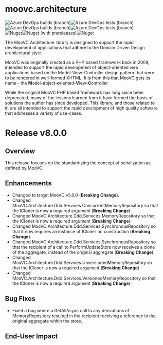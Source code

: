 # moovc.architecture

<img alt="Azure DevOps builds (branch)" src="https://img.shields.io/azure-devops/build/vmartinspaul/MooVC/3/master?label=master&style=plastic" /><img alt="Azure DevOps tests (branch)" src="https://img.shields.io/azure-devops/tests/vmartinspaul/MooVC/3/master?label=Tests%20%28master%29&style=plastic" /><BR /><img alt="Azure DevOps builds (branch)" src="https://img.shields.io/azure-devops/build/vmartinspaul/MooVC/3/develop?label=develop&style=plastic" /><img alt="Azure DevOps tests (branch)" src="https://img.shields.io/azure-devops/tests/vmartinspaul/MooVC/3/develop?label=Tests%20%28develop%29&style=plastic" /><BR /><img alt="Nuget" src="https://img.shields.io/nuget/v/moovc.architecture?style=plastic" /><img alt="Nuget (with prereleases)" src="https://img.shields.io/nuget/vpre/moovc.architecture?style=plastic" /><img alt="Nuget" src="https://img.shields.io/nuget/dt/moovc.architecture?style=plastic" />

The MooVC Architecture library is designed to support the rapid development of applications that adhere to the Domain Driven Design architectural style.

MooVC was originally created as a PHP based framework back in 2009, intended to support the rapid development of object-oriented web applications based on the Model-View-Controller design pattern that were to be rendered in well-formed XHTML.  It is from this that MooVC gets its name - the <b>M</b>odel-<b>o</b>bject-<b>o</b>riented-<b>V</b>iew-<b>C</b>ontroller.

While the original MooVC PHP based framework has long since been deprecated, many of the lessons learned from it have formed the basis of solutions the author has since developed.  This library, and those related to it, are all intended to support the rapid development of high quality software that addresses a variety of use-cases.

# Release v8.0.0

## Overview

This release focuses on the standardizing the concept of serialization as defined by MooVC.

## Enhancements

- Changed to target MooVC v5.0.0 (**Breaking Change)**.
- Changed MooVC.Architecture.Ddd.Services.ConcurrentMemoryRepository so that the ICloner is now a required argument (**Breaking Change**).
- Changed MooVC.Architecture.Ddd.Services.MemoryRepository so that the ICloner is now a required argument (**Breaking Change**).
- Changed MooVC.Architecture.Ddd.Services.SynchronousRepository so that it now requires an instance of ICloner on construction (**Breaking Change**).
- Changed MooVC.Architecture.Ddd.Services.SynchronousRepository so that the recipient of a call to PerformUpdateStore now receives a clone of the aggregate, instead of the original aggregate (**Breaking Change**).
- Changed MooVC.Architecture.Ddd.Services.UnversionedMemoryRepository so that the ICloner is now a required argument (**Breaking Change**).
- Changed MooVC.Architecture.Ddd.Services.VersionedMemoryRepository so that the ICloner is now a required argument (**Breaking Change**).

## Bug Fixes

- Fixed a bug where a GetAllAsync call to any derivations of MemoryRepository resulted in the recipient receiving a reference to the original aggregate within the store.

## End-User Impact

